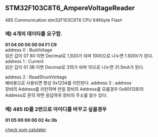 ﻿## STM32F103C8T6_AmpereVoltageReader
485 Communication
stm32F103C8T6 CPU 64Kbyte Flash 

### 예)  4개의 데이타를 요구함.
**01 04 00 00 00 04 F1 C9**  
address 0 : BusVoltage  
 읽은 값이 07 80 이면 Decimal로 1,920가 되며 1000으로 나누면 1.920V가 된다.
address 1 : Current   
 읽은 값이 01 3B 이면 Decimal로 315가 되며 10으로 나누면 31.5mA가 된다.
  
address 2 : ReadShuntVoltage  
 예비용으로 사용되면 항상 0x1234를 리턴한다.
address 3 : address  
 장비의 Address를 리턴하며 만일 장비의 Address를 모를경우 0x80(128)의 Address로 문의 하면 응답하여
 장비의 주소를 알수 있다.


### 예) 485 ID를 2번으로 아이디를 바꾸고 싶을경우
**01 05 00 00 00 02 4c 0b**


[check sum calulater](https://crccalc.com/)
